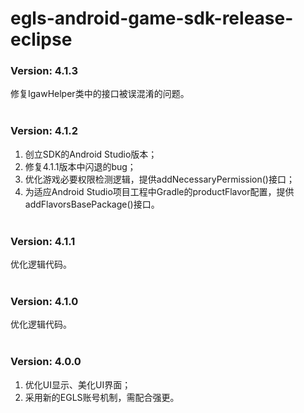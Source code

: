 # egls-android-game-sdk-release-eclipse
### Version: 4.1.3
修复IgawHelper类中的接口被误混淆的问题。<br /><br />
### Version: 4.1.2
1. 创立SDK的Android Studio版本；
2. 修复4.1.1版本中闪退的bug；
3. 优化游戏必要权限检测逻辑，提供addNecessaryPermission()接口；
4. 为适应Android Studio项目工程中Gradle的productFlavor配置，提供addFlavorsBasePackage()接口。<br /><br />
### Version: 4.1.1
优化逻辑代码。<br /><br />
### Version: 4.1.0
优化逻辑代码。<br /><br />
### Version: 4.0.0
1. 优化UI显示、美化UI界面；
2. 采用新的EGLS账号机制，需配合强更。
